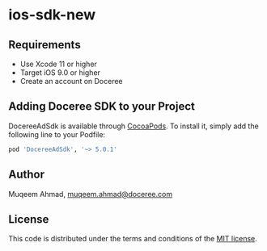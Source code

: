 # ios-sdk-new

## Requirements
- Use Xcode 11 or higher
- Target iOS 9.0 or higher
- Create an account on Doceree

## Adding Doceree SDK to your Project
DocereeAdSdk is available through [CocoaPods](https://cocoapods.org). To install
it, simply add the following line to your Podfile:

```sh
pod 'DocereeAdSdk', '~> 5.0.1'
```

## Author

Muqeem Ahmad, muqeem.ahmad@doceree.com

## License
This code is distributed under the terms and conditions of the [MIT license](https://github.com/doceree/ios-sdk/blob/master/MIT%20License).
